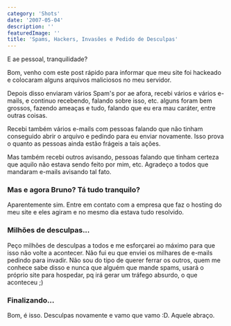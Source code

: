 ```yaml
---
category: 'Shots'
date: '2007-05-04'
description: ''
featuredImage: ''
title: 'Spams, Hackers, Invasões e Pedido de Desculpas'
---
```


E ae pessoal, tranquilidade?

Bom, venho com este post rápido para informar que meu site foi hackeado e colocaram alguns arquivos maliciosos no meu servidor.

Depois disso enviaram vários Spam's por ae afora, recebi vários e vários e-mails, e continuo recebendo, falando sobre isso, etc. alguns foram bem grossos, fazendo ameaças e tudo, falando que eu era mau caráter, entre outras coisas.

Recebi também vários e-mails com pessoas falando que não tinham conseguido abrir o arquivo e pedindo para eu enviar novamente. Isso prova o quanto as pessoas ainda estão frágeis a tais ações.

Mas também recebi outros avisando, pessoas falando que tinham certeza que aquilo não estava sendo feito por mim, etc. Agradeço a todos que mandaram e-mails avisando tal fato.

### Mas e agora Bruno? Tá tudo tranquilo?

Aparentemente sim. Entre em contato com a empresa que faz o hosting do meu site e eles agiram e no mesmo dia estava tudo resolvido.

### Milhões de desculpas...

Peço milhões de desculpas a todos e me esforçarei ao máximo para que isso não volte a acontecer. Não fui eu que enviei os milhares de e-mails pedindo para invadir. Não sou do tipo de querer ferrar os outros, quem me conhece sabe disso e nunca que alguém que mande spams, usará o próprio site para hospedar, pq irá gerar um tráfego absurdo, o que aconteceu ;)

### Finalizando...

Bom, é isso. Desculpas novamente e vamo que vamo :D. Aquele abraço.
